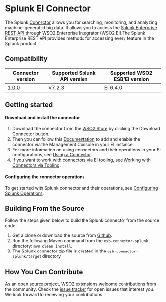 # Splunk EI Connector

The Splunk [Connector](https://docs.wso2.com/display/EI640/Working+with+Connectors) allows you for searching, monitoring, and analyzing machine-generated big data.
It allows you to access the [Splunk Enterprise REST API ](https://docs.splunk.com/Documentation/Splunk/latest/RESTTUT/RESTconfigurations) through WSO2 Enterprise Integrator (WSO2 EI).The Splunk Enterprise REST API provides methods for accessing every feature in the Splunk product

## Compatibility

| Connector version | Supported Splunk API version | Supported WSO2 ESB/EI version |
| ------------- | ------------- | ------------- |
| [1.0.0]() | V7.2.3 |  EI 6.4.0    |

## Getting started

#### Download and install the connector

1. Download the connector from the [WSO2 Store]() by clicking the Download Connector button.
2. Then you can follow this [Documentation](https://docs.wso2.com/display/EI640/Working+with+Connectors+via+the+Management+Console) to add and enable the connector via the Management Console in your EI instance.
3. For more information on using connectors and their operations in your EI configurations, see [Using a Connector](https://docs.wso2.com/display/EI640/Using+a+Connector).
4. If you want to work with connectors via EI tooling, see [Working with Connectors via Tooling](https://docs.wso2.com/display/EI640/Working+with+Connectors+via+Tooling).

#### Configuring the connector operations

To get started with Splunk connector and their operations, see [Configuring Splunk Operations](docs/config.md).


## Building From the Source

Follow the steps given below to build the Splunk connector from the source code:

1. Get a clone or download the source from [Github]().
2. Run the following Maven command from the `esb-connector-splunk` directory: `mvn clean install`.
3. The Splunk connector zip file is created in the `esb-connector-splunk/target` directory

## How You Can Contribute

As an open source project, WSO2 extensions welcome contributions from the community.
Check the [issue tracker](https://github.com/wso2-extensions/esb-connector-splunk/issues) for open issues that interest you. We look forward to receiving your contributions.
